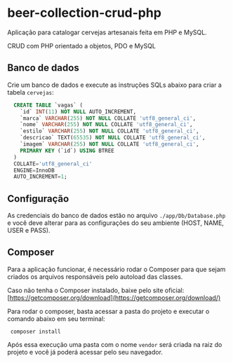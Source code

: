 # beer-collection-crud-php
Aplicação para catalogar cervejas artesanais feita em PHP e MySQL.

CRUD com PHP orientado a objetos, PDO e MySQL

## Banco de dados

Crie um banco de dados e execute as instruções SQLs abaixo para criar a tabela `cervejas`:
```sql
  CREATE TABLE `vagas` (
  	`id` INT(11) NOT NULL AUTO_INCREMENT,
  	`marca` VARCHAR(255) NOT NULL COLLATE 'utf8_general_ci',
    `nome` VARCHAR(255) NOT NULL COLLATE 'utf8_general_ci',
    `estilo` VARCHAR(255) NOT NULL COLLATE 'utf8_general_ci',
  	`descricao` TEXT(65535) NOT NULL COLLATE 'utf8_general_ci',
  	`imagem` VARCHAR(255) NOT NULL COLLATE 'utf8_general_ci',
  	PRIMARY KEY (`id`) USING BTREE
  )
  COLLATE='utf8_general_ci'
  ENGINE=InnoDB
  AUTO_INCREMENT=1;
```

## Configuração
As credenciais do banco de dados estão no arquivo `./app/Db/Database.php` e você deve alterar para as configurações do seu ambiente (HOST, NAME, USER e PASS).

## Composer
Para a aplicação funcionar, é necessário rodar o Composer para que sejam criados os arquivos responsáveis pelo autoload das classes.

Caso não tenha o Composer instalado, baixe pelo site oficial: [https://getcomposer.org/download](https://getcomposer.org/download/)

Para rodar o composer, basta acessar a pasta do projeto e executar o comando abaixo em seu terminal:
```shell
 composer install
```

Após essa execução uma pasta com o nome `vendor` será criada na raiz do projeto e você já poderá acessar pelo seu navegador.
